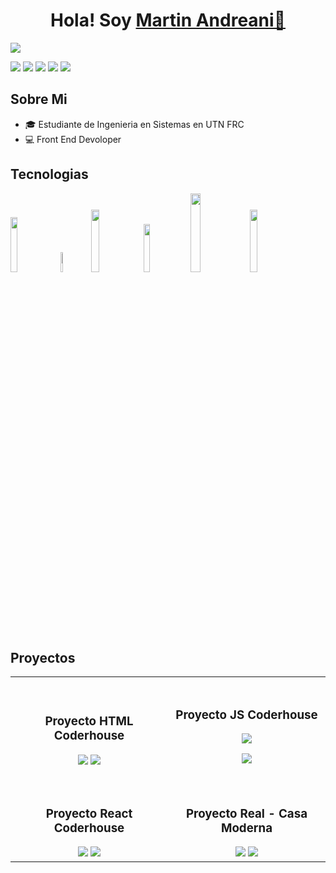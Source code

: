 <div align='center'>
<h1 align= 'center' >Hola! Soy <a href="https://imgur.com/tfZ6OuM">Martin Andreani👋</a></h1>
</div>
<img src='https://imgur.com/yrcWC3C.png'>


<a href='https://github.com/MartinAndreani' ><img src='https://img.shields.io/badge/GitHub-100000?style=for-the-badge&logo=github&logoColor=white' ></a>
<a href='https://www.linkedin.com/in/martin-andreani-developer/' ><img src='https://img.shields.io/badge/LinkedIn-0077B5?style=for-the-badge&logo=linkedin&logoColor=white' ></a>
<a href='https://www.instagram.com/tincho_andreani/' ><img src='https://img.shields.io/badge/Instagram-E4405F?style=for-the-badge&logo=instagram&logoColor=white' ></a>
<a href='https://api.whatsapp.com/send?phone=3517409423' ><img src='https://img.shields.io/badge/WhatsApp-25D366?style=for-the-badge&logo=whatsapp&logoColor=white' ></a>
<a href='https://mail.google.com/mail/u/0/?tab=rm&ogbl#inbox?compose=CllgCJNvvWSBGqJMPxkPCkLkGTrGgHXNHnxNSdjGmNnrwRqVkwkzkSvDktMXchhKRjGRkggXWpL' ><img src='https://img.shields.io/badge/Gmail-D14836?style=for-the-badge&logo=gmail&logoColor=white' ></a>

## Sobre Mi

- 🎓 Estudiante de Ingenieria en Sistemas en UTN FRC
- 💻 Front End Devoloper

<h2>Tecnologias</h2>

<div>
  <img width='15%' src='https://sigdeletras.com/images/blog/202004_react_leaflet/react.png'>
<img width='9%' src='https://upload.wikimedia.org/wikipedia/commons/thumb/9/99/Unofficial_JavaScript_logo_2.svg/1200px-Unofficial_JavaScript_logo_2.svg.png'>
<img width='16%'  src='https://encrypted-tbn0.gstatic.com/images?q=tbn:ANd9GcSgruNPSb_iTGjSZz4H4nefTFfLkNxNJ5nvWQ&s' >
<img width='14%'  src='https://vabadus.es/images/cache/imagen_nodo/images/articulos/64b524021adc5990918944.png'>
<img width='18%' src='https://miro.medium.com/v2/resize:fit:1100/1*f2i47G95nVCx71KzM1iXlg.png'>
<img width='16%' src='https://www.acceseo.com/wp-content/uploads/2017/04/sass_header.jpg'>
</div>


## Proyectos
<table>
<tr>
<td width="50%">
<div align='center' >
<br>
<h3 align="center">Proyecto HTML Coderhouse</h3>
<a  href='https://martinandreani.github.io/proyectocoder-html-andreani/' target='_blank'><img src='https://imgur.com/04jJuRM.png'></a>
<a href='https://github.com/MartinAndreani/proyectocoder-html-andreani' ><img src='https://img.shields.io/badge/GitHub Repositorio-100000?style=for-the-badge&logo=github&logoColor=white' ></a>
<br>
</div>
</td>

<td width="50%">
<div align='center' >
<br>
<h3 align="center">Proyecto JS Coderhouse</h3>
<a href='https://proyectocoder-js-andreani.onrender.com/' target='_blank'><img src='https://imgur.com/xBfWe6V.png'></a>

<a href='https://github.com/MartinAndreani/proyectocoder-js-andreani' ><img src='https://img.shields.io/badge/GitHub Repositorio-100000?style=for-the-badge&logo=github&logoColor=white' ></a>
<br>
</div>
</td>
</tr>

<tr>
<td width="50%">
<div align='center' >
<br>
<h3 align="center">Proyecto React Coderhouse</h3>
<a href='https://martinandreani.github.io/proyectocoder-html-andreani/' target='_blank'><img src='https://imgur.com/04jJuRM.png'></a>
<a href='https://github.com/MartinAndreani/proyectocoder-react-andreani' ><img src='https://img.shields.io/badge/GitHub Repositorio-100000?style=for-the-badge&logo=github&logoColor=white' ></a>
<br>
</div>
</td>

<td width="50%">
<div align='center' >
<br>
<h3 align="center">Proyecto Real - Casa Moderna</h3>
<a href='https://casamoderna.onrender.com/' target='_blank'><img src='https://imgur.com/uY8lwfH.png'></a>
<a href='https://github.com/MartinAndreani/casa-moderna-proyecto-real' ><img src='https://img.shields.io/badge/GitHub Repositorio-100000?style=for-the-badge&logo=github&logoColor=white' ></a>
<br>
</div>
</td>
</tr>

</table>
